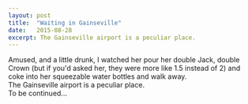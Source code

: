 ```yaml
---
layout: post
title:  "Waiting in Gainseville"
date:   2015-08-28
excerpt: The Gainseville airport is a peculiar place.
---
```

Amused, and a little drunk, I watched her pour her double Jack, double Crown (but if you'd asked her, they were more like 1.5 instead of 2) and coke into her squeezable water bottles and walk away.
<br> 
The Gainseville airport is a peculiar place. 
<br>
To be continued...